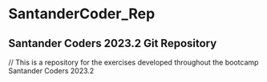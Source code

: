 # SantanderCoder_Rep
## Santander Coders 2023.2 Git Repository

// This is a repository for the exercises developed throughout the bootcamp Santander Coders 2023.2
